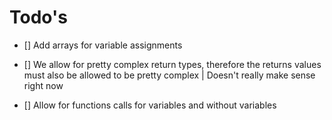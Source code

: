 # Todo's


- [] Add arrays for variable assignments

- [] We allow for pretty complex return types, therefore the returns values must also be allowed to be pretty complex | Doesn't really make sense right now

- [] Allow for functions calls for variables and without variables
